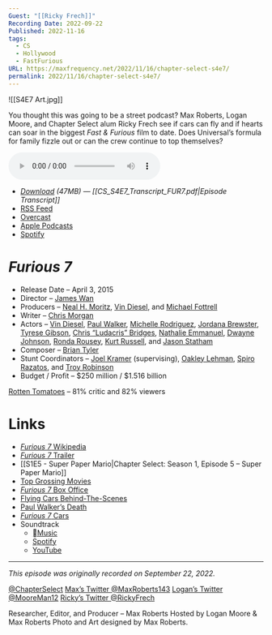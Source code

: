 ```yaml
---
Guest: "[[Ricky Frech]]"
Recording Date: 2022-09-22
Published: 2022-11-16
tags:
  - CS
  - Hollywood
  - FastFurious
URL: https://maxfrequency.net/2022/11/16/chapter-select-s4e7/
permalink: 2022/11/16/chapter-select-s4e7/
---
```

![[S4E7 Art.jpg]]

You thought this was going to be a street podcast? Max Roberts, Logan Moore, and Chapter Select alum Ricky Frech see if cars can fly and if hearts can soar in the biggest *Fast & Furious* film to date. Does Universal’s formula for family fizzle out or can the crew continue to top themselves?

<audio controls>
  <source src="https://traffic.libsyn.com/chapterselectpod/CS_S4E7_Final.mp3">
</audio>

- *[Download](https://traffic.libsyn.com/chapterselectpod/CS_S4E7_Final.mp3) (47MB)  — [[CS_S4E7_Transcript_FUR7.pdf|Episode Transcript]]*
- [RSS Feed](https://chapterselectpod.libsyn.com/rss)
- [Overcast](https://overcast.fm/itunes1568777352/chapter-select)
- [Apple Podcasts](https://podcasts.apple.com/us/podcast/chapter-select/id1568777352)
- [Spotify](https://open.spotify.com/show/4f1TLZXbwtSX7uHROe9KlS)

# *Furious 7*

- Release Date – April 3, 2015
- Director – [James Wan](https://en.wikipedia.org/wiki/James_Wan)
- Producers – [Neal H. Moritz](https://en.wikipedia.org/wiki/Neal_H._Moritz), [Vin Diesel](https://en.wikipedia.org/wiki/Vin_Diesel), and [Michael Fottrell](https://www.imdb.com/name/nm0288202/)
- Writer – [Chris Morgan](https://en.wikipedia.org/wiki/Chris_Morgan_(filmmaker))
- Actors –  [Vin Diesel](https://en.wikipedia.org/wiki/Vin_Diesel), [Paul Walker](https://en.wikipedia.org/wiki/Paul_Walker), [Michelle Rodriguez](https://en.wikipedia.org/wiki/Michelle_Rodriguez),  [Jordana Brewster](https://en.wikipedia.org/wiki/Jordana_Brewster), [Tyrese Gibson](https://en.wikipedia.org/wiki/Tyrese_Gibson), [Chris “Ludacris” Bridges](https://en.wikipedia.org/wiki/Ludacris), [Nathalie Emmanuel](https://en.wikipedia.org/wiki/Nathalie_Emmanuel), [Dwayne Johnson](https://en.wikipedia.org/wiki/Dwayne_Johnson), [Ronda Rousey](https://en.wikipedia.org/wiki/Ronda_Rousey), [Kurt Russell](https://en.wikipedia.org/wiki/Kurt_Russell), and [Jason Statham](https://en.wikipedia.org/wiki/Jason_Statham)
- Composer – [Brian Tyler](https://en.wikipedia.org/wiki/Brian_Tyler)
- Stunt Coordinators – [Joel Kramer](https://www.imdb.com/name/nm0004273/) (supervising), [Oakley Lehman](https://www.imdb.com/name/nm1172599/), [Spiro Razatos](https://www.imdb.com/name/nm0713610/), and [Troy Robinson](https://www.imdb.com/name/nm0733162/)
- Budget / Profit – $250 million / $1.516 billion

[Rotten Tomatoes](https://www.rottentomatoes.com/m/furious_7) – 81% critic and 82% viewers
# Links

- [*Furious 7* Wikipedia](https://en.wikipedia.org/wiki/Furious_7)
- [*Furious 7* Trailer](https://youtu.be/Skpu5HaVkOc)
- [[S1E5 - Super Paper Mario|Chapter Select: Season 1, Episode 5 – Super Paper Mario]]
- [Top Grossing Movies](https://en.wikipedia.org/wiki/List_of_highest-grossing_films#Highest-grossing_films)
- [*Furious 7* Box Office](https://www.boxofficemojo.com/releasegroup/gr2321306117/)
- [Flying Cars Behind-The-Scenes](https://youtu.be/9LbRYGdSv3w)
- [Paul Walker’s Death](https://www.nytimes.com/2013/12/02/movies/paul-walker-screen-actor-is-dead-at-40.html)
- [*Furious 7* Cars](https://fastandfurious.fandom.com/wiki/Category:Furious_7_Cars)
- Soundtrack
	- [Music](https://music.apple.com/us/album/furious-7-original-motion-picture-soundtrack/966411595)
	- [Spotify](https://open.spotify.com/album/7hTMaPfK488vRcC1Ar4bOm)
	- [YouTube](https://youtube.com/playlist?list=OLAK5uy_khMAeBncroTy4OoczeYAhZjU-e7cbUnrE)

---
*This episode was originally recorded on September 22, 2022.*

[@ChapterSelect](https://www.twitter.com/chapterselect)
[Max’s Twitter @MaxRoberts143](https://www.twitter.com/maxroberts143)
[Logan’s Twitter @MooreMan12](https://www.twitter.com/mooreman12)
[Ricky’s Twitter @RickyFrech](https://www.twitter.com/rickyfrech)

Researcher, Editor, and Producer – Max Roberts
Hosted by Logan Moore & Max Roberts
Photo and Art designed by Max Roberts.